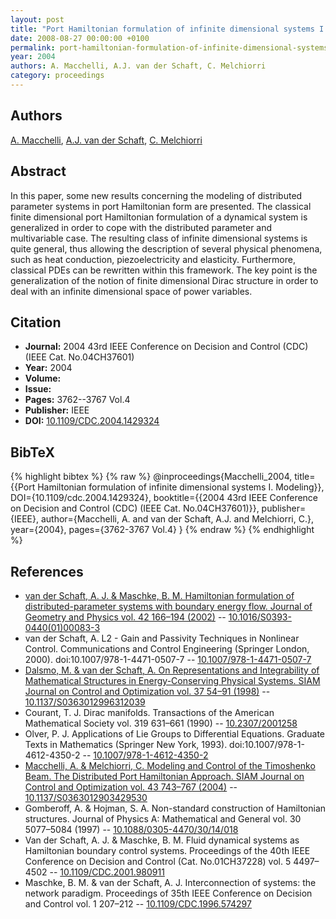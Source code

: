 ```yaml
---
layout: post
title: "Port Hamiltonian formulation of infinite dimensional systems I. Modeling"
date: 2008-08-27 00:00:00 +0100
permalink: port-hamiltonian-formulation-of-infinite-dimensional-systems-i-modeling
year: 2004
authors: A. Macchelli, A.J. van der Schaft, C. Melchiorri
category: proceedings
---
```

 
## Authors
[A. Macchelli](authors/alessandro-macchelli), [A.J. van der Schaft](authors/arjan-van-der-schaft), [C. Melchiorri](authors/claudio-melchiorri)
 
## Abstract
In this paper, some new results concerning the modeling of distributed parameter systems in port Hamiltonian form are presented. The classical finite dimensional port Hamiltonian formulation of a dynamical system is generalized in order to cope with the distributed parameter and multivariable case. The resulting class of infinite dimensional systems is quite general, thus allowing the description of several physical phenomena, such as heat conduction, piezoelectricity and elasticity. Furthermore, classical PDEs can be rewritten within this framework. The key point is the generalization of the notion of finite dimensional Dirac structure in order to deal with an infinite dimensional space of power variables.
 
## Citation
- **Journal:** 2004 43rd IEEE Conference on Decision and Control (CDC) (IEEE Cat. No.04CH37601)
- **Year:** 2004
- **Volume:** 
- **Issue:** 
- **Pages:** 3762--3767 Vol.4
- **Publisher:** IEEE
- **DOI:** [10.1109/CDC.2004.1429324](https://doi.org/10.1109/CDC.2004.1429324)
 
## BibTeX
{% highlight bibtex %}
{% raw %}
@inproceedings{Macchelli_2004,
  title={{Port Hamiltonian formulation of infinite dimensional systems I. Modeling}},
  DOI={10.1109/cdc.2004.1429324},
  booktitle={{2004 43rd IEEE Conference on Decision and Control (CDC) (IEEE Cat. No.04CH37601)}},
  publisher={IEEE},
  author={Macchelli, A. and van der Schaft, A.J. and Melchiorri, C.},
  year={2004},
  pages={3762-3767 Vol.4}
}
{% endraw %}
{% endhighlight %}
 
## References
- [van der Schaft, A. J. & Maschke, B. M. Hamiltonian formulation of distributed-parameter systems with boundary energy flow. Journal of Geometry and Physics vol. 42 166–194 (2002)](hamiltonian-formulation-of-distributed-parameter-systems-with-boundary-energy-flow) -- [10.1016/S0393-0440(01)00083-3](https://doi.org/10.1016/S0393-0440(01)00083-3)
- van der Schaft, A. L2 - Gain and Passivity Techniques in Nonlinear Control. Communications and Control Engineering (Springer London, 2000). doi:10.1007/978-1-4471-0507-7 -- [10.1007/978-1-4471-0507-7](https://doi.org/10.1007/978-1-4471-0507-7)
- [Dalsmo, M. & van der Schaft, A. On Representations and Integrability of Mathematical Structures in Energy-Conserving Physical Systems. SIAM Journal on Control and Optimization vol. 37 54–91 (1998)](on-representations-and-integrability-of-mathematical-structures-in-energy-conserving-physical-systems) -- [10.1137/S0363012996312039](https://doi.org/10.1137/S0363012996312039)
- Courant, T. J. Dirac manifolds. Transactions of the American Mathematical Society vol. 319 631–661 (1990) -- [10.2307/2001258](https://doi.org/10.2307/2001258)
- Olver, P. J. Applications of Lie Groups to Differential Equations. Graduate Texts in Mathematics (Springer New York, 1993). doi:10.1007/978-1-4612-4350-2 -- [10.1007/978-1-4612-4350-2](https://doi.org/10.1007/978-1-4612-4350-2)
- [Macchelli, A. & Melchiorri, C. Modeling and Control of the Timoshenko Beam. The Distributed Port Hamiltonian Approach. SIAM Journal on Control and Optimization vol. 43 743–767 (2004)](modeling-and-control-of-the-timoshenko-beam-the-distributed-port-hamiltonian-approach) -- [10.1137/S0363012903429530](https://doi.org/10.1137/S0363012903429530)
- Gomberoff, A. & Hojman, S. A. Non-standard construction of Hamiltonian structures. Journal of Physics A: Mathematical and General vol. 30 5077–5084 (1997) -- [10.1088/0305-4470/30/14/018](https://doi.org/10.1088/0305-4470/30/14/018)
- Van der Schaft, A. J. & Maschke, B. M. Fluid dynamical systems as Hamiltonian boundary control systems. Proceedings of the 40th IEEE Conference on Decision and Control (Cat. No.01CH37228) vol. 5 4497–4502 -- [10.1109/CDC.2001.980911](https://doi.org/10.1109/CDC.2001.980911)
- Maschke, B. M. & van der Schaft, A. J. Interconnection of systems: the network paradigm. Proceedings of 35th IEEE Conference on Decision and Control vol. 1 207–212 -- [10.1109/CDC.1996.574297](https://doi.org/10.1109/CDC.1996.574297)

